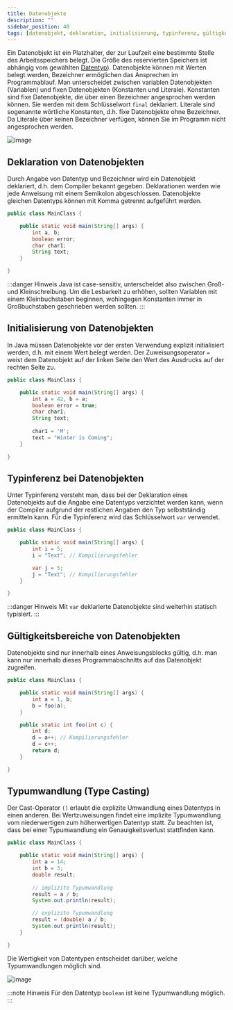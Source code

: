 ```yaml
---
title: Datenobjekte
description: ""
sidebar_position: 40
tags: [datenobjekt, deklaration, initialisierung, typinferenz, gültigkeitsbereich]
---
```


Ein Datenobjekt ist ein Platzhalter, der zur Laufzeit eine bestimmte Stelle des Arbeitsspeichers belegt. Die Größe des reservierten Speichers ist abhängig vom gewählten [Datentyp](data-types.md)). Datenobjekte können mit Werten belegt werden, Bezeichner 
ermöglichen das Ansprechen im Programmablauf. Man unterscheidet zwischen variablen Datenobjekten (Variablen) und fixen Datenobjekten (Konstanten und Literale). Konstanten sind fixe Datenobjekte, die über einen Bezeichner angesprochen werden können. Sie werden 
mit dem Schlüsselwort `final` deklariert. Literale sind sogenannte wörtliche Konstanten, d.h. fixe Datenobjekte ohne Bezeichner. Da Literale über keinen Bezeichner verfügen, können Sie im Programm nicht angesprochen werden.

![image](https://user-images.githubusercontent.com/47243617/170474485-efa5dbeb-13e5-489d-ab86-dd4ce222d96e.png)

## Deklaration von Datenobjekten
Durch Angabe von Datentyp und Bezeichner wird ein Datenobjekt deklariert, d.h. dem Compiler bekannt gegeben. Deklarationen werden wie jede Anweisung mit einem Semikolon abgeschlossen. Datenobjekte gleichen Datentyps können mit Komma getrennt aufgeführt werden.

```java
public class MainClass {

    public static void main(String[] args) {
        int a, b;
        boolean error;
        char char1;
        String text;
    }

}
```

:::danger Hinweis
Java ist case-sensitiv, unterscheidet also zwischen Groß- und Kleinschreibung. Um die Lesbarkeit zu erhöhen, sollten Variablen mit einem Kleinbuchstaben beginnen, wohingegen Konstanten immer in Großbuchstaben geschrieben werden sollten.
:::

## Initialisierung von Datenobjekten
In Java müssen Datenobjekte vor der ersten Verwendung explizit initialisiert werden, d.h. mit einem Wert belegt werden. Der Zuweisungsoperator `=` weist dem Datenobjekt auf der linken Seite den Wert des Ausdrucks auf der rechten Seite zu.

```java
public class MainClass {

    public static void main(String[] args) {
        int a = 42, b = a;
        boolean error = true;
        char char1;
        String text;
        
        char1 = 'M';
        text = "Winter is Coming";
    }

}
```

## Typinferenz bei Datenobjekten
Unter Typinferenz versteht man, dass bei der Deklaration eines Datenobjekts auf die Angabe eine Datentyps verzichtet werden kann, wenn der Compiler aufgrund der restlichen Angaben den Typ selbstständig ermitteln kann. Für die Typinferenz wird das Schlüsselwort 
`var` verwendet. 

```java
public class MainClass {

    public static void main(String[] args) {
        int i = 5;
        i = "Text"; // Kompilierungsfehler

        var j = 5;
        j = "Text"; // Kompilierungsfehler
    }

}
```

:::danger Hinweis
Mit `var` deklarierte Datenobjekte sind weiterhin statisch typisiert. 
:::

## Gültigkeitsbereiche von Datenobjekten
Datenobjekte sind nur innerhalb eines Anweisungsblocks gültig, d.h. man kann nur innerhalb dieses Programmabschnitts auf das Datenobjekt zugreifen.

```java
public class MainClass {

    public static void main(String[] args) {
        int a = 1, b;
        b = foo(a);
    }

    public static int foo(int c) {
        int d;
        d = a++; // Kompilierungsfehler
        d = c++;
        return d;
    }

}
```

## Typumwandlung (Type Casting)
Der Cast-Operator `()` erlaubt die explizite Umwandlung eines Datentyps in einen anderen. Bei Wertzuweisungen findet eine implizite Typumwandlung vom niederwertigen zum höherwertigen Datentyp statt. Zu beachten ist, dass bei einer Typumwandlung ein 
Genauigkeitsverlust stattfinden kann.

```java
public class MainClass {

    public static void main(String[] args) {
        int a = 14;
        int b = 3;
        double result;
 
        // implizite Typumwandlung
        result = a / b;
        System.out.println(result); 

        // explizite Typumwandlung
        result = (double) a / b;
        System.out.println(result); 
    }

}
```

Die Wertigkeit von Datentypen entscheidet darüber, welche Typumwandlungen möglich sind.

![image](https://user-images.githubusercontent.com/47243617/170633184-e5f0e9c3-0d17-4f46-b718-4b12657aa53c.png)

:::note Hinweis
Für den Datentyp `boolean` ist keine Typumwandlung möglich.
:::